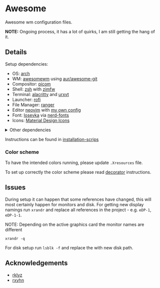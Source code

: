 # Awesome

Awesome wm configuration files.

**NOTE:** Ongoing process, it has a lot of quirks, I am still getting the hang of it.

## Details

Setup dependencies:

- OS: [arch](https://archlinux.org/)
- WM: [awesomewm](https://awesomewm.org/apidoc/index.html) using [aur/awesome-git](https://github.com/awesomeWM/awesome)
- Compositor: [picom](https://github.com/yshui/picom)
- Shell: [zsh](https://www.zsh.org/) with [zimfw](https://zimfw.sh/)
- Terminal: [alacritty](https://alacritty.org/) and [urxvt](http://software.schmorp.de/pkg/rxvt-unicode.html)
- Launcher: [rofi](https://davatorium.github.io/rofi/)
- File Manager: [ranger](https://ranger.github.io/)
- Editor [neovim](https://neovim.io/) with [my own config](https://github.com/simao-ferreira/nvim)
- Font: [Iosevka](https://typeof.net/Iosevka/) via [nerd-fonts](https://github.com/ryanoasis/nerd-fonts)
- Icons: [Material Design Icons](https://pictogrammers.com/library/mdi/)

<details>
<summary>Other dependencies</summary>
<br>

- redshift
- starship
- bluetuith
- brightnessctl
- nmtui via networkmanager
- xrandr
- ttf-nerd-fonts-symbols-2048-em-mono
- ttf-material-design-icons-webfont
- pipewire

</details>

Instructions can be found in [installation-scrips](./../../../arch-installation)

### Color scheme

To have the intended colors running, please update `.Xresources` file.

To set up correctly the color scheme please read [decorator](./../decorator/README.md) instructions.

## Issues

During setup it can happen that some references have changed, this will most certainly happen for monitors and disk.
For getting new display namings run `xrandr` and replace all references in the project - e.g. `eDP-1`, `eDP-1-1`.

NOTE: Depending on the active graphics card the monitor names are different

```shell
xrandr -q
```

For disk setup run `lsblk -f` and replace the with new disk path.

## Acknowledgements

- [rklyz](https://github.com/rklyz/MyRice)
- [rxyhn](https://github.com/rxyhn/yoru)
